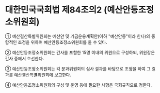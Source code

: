 # 대한민국국회법 제84조의2 (예산안등조정소위원회)

① 예산결산특별위원회는 예산안 및 기금운용계획안(이하 "예산안등"이라 한다)의 종합적인 조정을 위하여 예산안등조정소위원회를 둘 수 있다.

② 예산안등조정소위원회는 간사를 포함한 15명 이내의 위원으로 구성하되, 위원장은 간사 중에서 호선한다.

③ 예산안등조정소위원회는 각 분과위원회의 심사 결과를 바탕으로 조정을 하여 그 결과를 예산결산특별위원회에 보고한다.

④ 예산안등조정소위원회의 구성 및 운영 등에 필요한 사항은 국회규칙으로 정한다.
